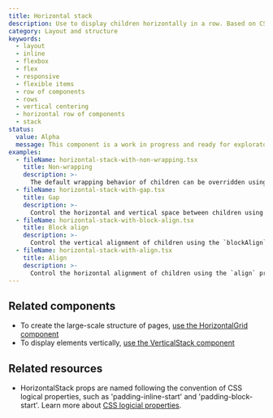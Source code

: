 ```yaml
---
title: Horizontal stack
description: Use to display children horizontally in a row. Based on CSS Flexbox.
category: Layout and structure
keywords:
  - layout
  - inline
  - flexbox
  - flex
  - responsive
  - flexible items
  - row of components
  - rows
  - vertical centering
  - horizontal row of components
  - stack
status:
  value: Alpha
  message: This component is a work in progress and ready for exploratory usage, with breaking changes expected in minor version updates. Please use with caution. Learn more about our [component lifecycles](/getting-started/components-lifecycle).
examples:
  - fileName: horizontal-stack-with-non-wrapping.tsx
    title: Non-wrapping
    description: >-
      The default wrapping behavior of children can be overridden using the `wrap` prop.
  - fileName: horizontal-stack-with-gap.tsx
    title: Gap
    description: >-
      Control the horizontal and vertical space between children using the `gap` prop. The `gap` prop supports responsive spacing with the [Breakpoints tokens](https://polaris.shopify.com/tokens/breakpoints).
  - fileName: horizontal-stack-with-block-align.tsx
    title: Block align
    description: >-
      Control the vertical alignment of children using the `blockAlign` prop.
  - fileName: horizontal-stack-with-align.tsx
    title: Align
    description: >-
      Control the horizontal alignment of children using the `align` prop.
---
```


## Related components

- To create the large-scale structure of pages, [use the HorizontalGrid component](https://polaris.shopify.com/components/layout-and-structure/horizontal-grid)
- To display elements vertically, [use the VerticalStack component](https://polaris.shopify.com/components/vertical-stack)

## Related resources

- HorizontalStack props are named following the convention of CSS logical properties, such as 'padding-inline-start' and 'padding-block-start'. Learn more about [CSS logicial properties](https://developer.mozilla.org/en-US/docs/Web/CSS/CSS_Logical_Properties).
